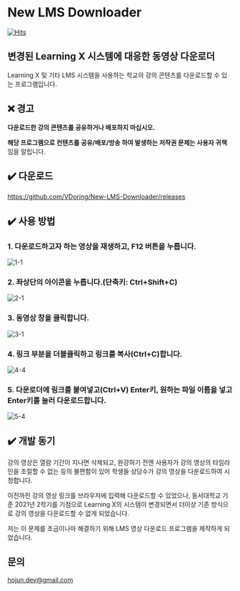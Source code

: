 # New LMS Downloader
[![Hits](https://hits.seeyoufarm.com/api/count/incr/badge.svg?url=https%3A%2F%2Fgithub.com%2FVDoring%2FNew-LMS-Downloader&count_bg=%230085CA&title_bg=%23555555&icon=github.svg&icon_color=%23E7E7E7&title=View&edge_flat=false)](https://hits.seeyoufarm.com)

## 변경된 Learning X 시스템에 대응한 동영상 다운로더
Learning X 및 기타 LMS 시스템을 사용하는 학교의 강의 콘텐츠를 다운로드할 수 있는 프로그램입니다.

## ❌ 경고
**다운로드한 강의 콘텐츠를 공유하거나 배포하지 마십시오.**

**해당 프로그램으로 컨텐츠를 공유/배포/방송 하여 발생하는 저작권 문제는 사용자 귀책**임을 알립니다.

## ✔️ 다운로드
https://github.com/VDoring/New-LMS-Downloader/releases


## ✔️ 사용 방법
### 1. 다운로드하고자 하는 영상을 재생하고, F12 버튼을 누릅니다.
![1-1](https://user-images.githubusercontent.com/50266731/131610778-2043b470-3ce4-4b22-98dc-a47b59140f86.png)
### 2. 좌상단의 아이콘을 누릅니다.(단축키: Ctrl+Shift+C)
![2-1](https://user-images.githubusercontent.com/50266731/131627448-610d2809-d161-44d1-b2aa-8f7e152ad4c2.png)
### 3. 동영상 창을 클릭합니다.
![3-1](https://user-images.githubusercontent.com/50266731/131610785-b5b41b02-9747-4b96-9dbf-8c5590c4c262.png)
### 4. 링크 부분을 더블클릭하고 링크를 복사(Ctrl+C)합니다.
![4-4](https://user-images.githubusercontent.com/50266731/135854062-44d8448b-f053-42d3-8114-b532d2dda622.png)
### 5. 다운로더에 링크를 붙여넣고(Ctrl+V) Enter키, 원하는 파일 이름을 넣고 Enter키를 눌러 다운로드합니다.
![5-4](https://user-images.githubusercontent.com/50266731/131773935-98df5c86-4f78-4d1c-a6be-a3f842eb24dd.png)


## ✔️ 개발 동기
강의 영상은 열람 기간이 지나면 삭제되고, 완강하기 전엔 사용자가 강의 영상의 타임라인을 조절할 수 없는 등의 불편함이 있어 학생들 상당수가 강의 영상을 다운로드하여 시청합니다.

이전까진 강의 영상 링크를 브라우저에 입력해 다운로드할 수 있었으나, 동서대학교 기준 2021년 2학기를 기점으로 Learning X의 시스템이 변경되면서 더이상 기존 방식으로 강의 영상을 다운로드할 수 없게 되었습니다.

저는 이 문제를 조금이나마 해결하기 위해 LMS 영상 다운로드 프로그램을 제작하게 되었습니다.

## 문의
hojun.dev@gmail.com
